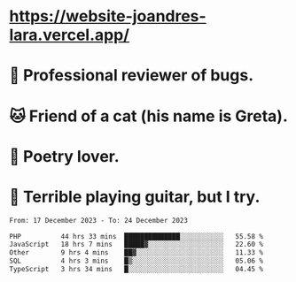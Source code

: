 # https://website-joandres-lara.vercel.app/
# 🐛 Professional reviewer of bugs.
# 🐱 Friend of a cat (his name is Greta).
# 📜 Poetry lover.
# 🎸 Terrible playing guitar, but I try.

<!--START_SECTION:waka-->

```txt
From: 17 December 2023 - To: 24 December 2023

PHP          44 hrs 33 mins  ██████████████░░░░░░░░░░░   55.58 %
JavaScript   18 hrs 7 mins   █████▓░░░░░░░░░░░░░░░░░░░   22.60 %
Other        9 hrs 4 mins    ██▓░░░░░░░░░░░░░░░░░░░░░░   11.33 %
SQL          4 hrs 3 mins    █▒░░░░░░░░░░░░░░░░░░░░░░░   05.06 %
TypeScript   3 hrs 34 mins   █░░░░░░░░░░░░░░░░░░░░░░░░   04.45 %
```

<!--END_SECTION:waka-->
